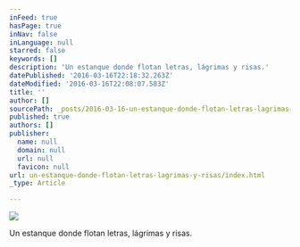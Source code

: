 ```yaml
---
inFeed: true
hasPage: true
inNav: false
inLanguage: null
starred: false
keywords: []
description: 'Un estanque donde flotan letras, lágrimas y risas.'
datePublished: '2016-03-16T22:18:32.263Z'
dateModified: '2016-03-16T22:08:07.583Z'
title: ''
author: []
sourcePath: _posts/2016-03-16-un-estanque-donde-flotan-letras-lagrimas-y-risas.md
published: true
authors: []
publisher:
  name: null
  domain: null
  url: null
  favicon: null
url: un-estanque-donde-flotan-letras-lagrimas-y-risas/index.html
_type: Article

---
```

![](https://the-grid-user-content.s3-us-west-2.amazonaws.com/0f7515aa-fa64-4b0a-89bc-ac79661792b5.jpg)

Un estanque donde flotan letras, lágrimas y risas.